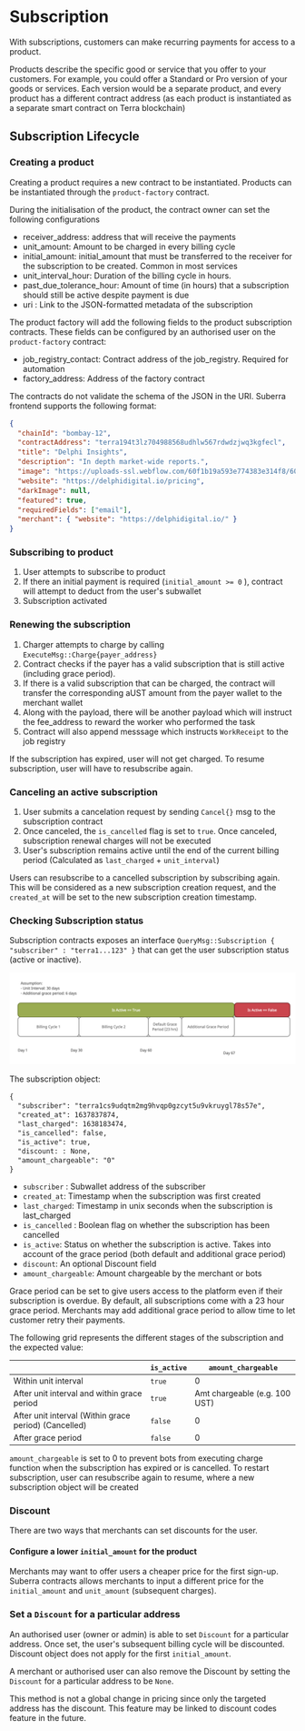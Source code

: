 # Subscription

With subscriptions, customers can make recurring payments for access to a product.

Products describe the specific good or service that you offer to your customers. For example, you could offer a Standard or Pro version of your goods or services. Each version would be a separate product, and every product has a different contract address (as each product is instantiated as a separate smart contract on Terra blockchain)

## Subscription Lifecycle

### Creating a product

Creating a product requires a new contract to be instantiated. Products can be instantiated through the `product-factory` contract.

During the initialisation of the product, the contract owner can set the following configurations

- receiver_address: address that will receive the payments
- unit_amount: Amount to be charged in every billing cycle
- initial_amount: initial_amount that must be transferred to the receiver for the subscription to be created. Common in most services
- unit_interval_hour: Duration of the billing cycle in hours.
- past_due_tolerance_hour: Amount of time (in hours) that a subscription should still be active despite payment is due
- uri : Link to the JSON-formatted metadata of the subscription

The product factory will add the following fields to the product subscription contracts. These fields can be configured by an authorised user on the `product-factory` contract:

- job_registry_contact: Contract address of the job_registry. Required for automation
- factory_address: Address of the factory contract

The contracts do not validate the schema of the JSON in the URI. Suberra frontend supports the following format:

```json
{
  "chainId": "bombay-12",
  "contractAddress": "terra194t3lz704988568udhlw567rdwdzjwq3kgfecl",
  "title": "Delphi Insights",
  "description": "In depth market-wide reports.",
  "image": "https://uploads-ssl.webflow.com/60f1b19a593e774383e314f8/60f1b579fadff32863c4c47e_NavBar%20Logo.svg",
  "website": "https://delphidigital.io/pricing",
  "darkImage": null,
  "featured": true,
  "requiredFields": ["email"],
  "merchant": { "website": "https://delphidigital.io/" }
}
```

### Subscribing to product

1. User attempts to subscribe to product
2. If there an initial payment is required (`initial_amount >= 0` ), contract will attempt to deduct from the user's subwallet
3. Subscription activated

### Renewing the subscription

1. Charger attempts to charge by calling `ExecuteMsg::Charge{payer_address}`
2. Contract checks if the payer has a valid subscription that is still active (including grace period).
3. If there is a valid subscription that can be charged, the contract will transfer the corresponding aUST amount from the payer wallet to the merchant wallet
4. Along with the payload, there will be another payload which will instruct the fee_address to reward the worker who performed the task
5. Contract will also append messsage which instructs `WorkReceipt` to the job registry

If the subscription has expired, user will not get charged. To resume subscription, user will have to resubscribe again.

### Canceling an active subscription

1. User submits a cancelation request by sending `Cancel{}` msg to the subscription contract
2. Once canceled, the `is_cancelled` flag is set to `true`. Once canceled, subscription renewal charges will not be executed
3. User's subscription remains active until the end of the current billing period (Calculated as `last_charged` + `unit_interval`)

Users can resubscribe to a cancelled subscription by subscribing again. This will be considered as a new subscription creation request, and the `created_at` will be set to the new subscription creation timestamp.

### Checking Subscription status

Subscription contracts exposes an interface `QueryMsg::Subscription { "subscriber" : "terra1...123" }` that can get the user subscription status (active or inactive).

![](diagram_subscription_status.jpg)

The subscription object:

```
{
  "subscriber": "terra1cs9udqtm2mg9hvqp0gzcyt5u9vkruygl78s57e",
  "created_at": 1637837874,
  "last_charged": 1638183474,
  "is_cancelled": false,
  "is_active": true,
  "discount: : None,
  "amount_chargeable": "0"
}
```

- `subscriber` : Subwallet address of the subscriber
- `created_at`: Timestamp when the subscription was first created
- `last_charged`: Timestamp in unix seconds when the subscription is last_charged
- `is_cancelled` : Boolean flag on whether the subscription has been cancelled
- `is_active`: Status on whether the subscription is active. Takes into account of the grace period (both default and additional grace period)
- `discount`: An optional Discount field
- `amount_chargeable`: Amount chargeable by the merchant or bots

Grace period can be set to give users access to the platform even if their subscription is overdue. By default, all subscriptions come with a 23 hour grace period. Merchants may add additional grace period to allow time to let customer retry their payments.

The following grid represents the different stages of the subscription and the expected value:

|                                                       | `is_active` | `amount_chargeable`           |
| ----------------------------------------------------- | ----------- | ----------------------------- |
| Within unit interval                                  | `true`      | 0                             |
| After unit interval and within grace period           | `true`      | Amt chargeable (e.g. 100 UST) |
| After unit interval (Within grace period) (Cancelled) | `false`     | 0                             |
| After grace period                                    | `false`     | 0                             |

`amount_chargeable` is set to 0 to prevent bots from executing charge function when the subscription has expired or is cancelled. To restart subscription, user can resubscribe again to resume, where a new subscription object will be created

### Discount

There are two ways that merchants can set discounts for the user.

#### Configure a lower `initial_amount` for the product

Merchants may want to offer users a cheaper price for the first sign-up. Suberra contracts allows merchants to input a different price for the `initial_amount` and `unit_amount` (subsequent charges).

### Set a `Discount` for a particular address

An authorised user (owner or admin) is able to set `Discount` for a particular address. Once set, the user's subsequent billing cycle will be discounted. Discount object does not apply for the first `initial_amount`.

A merchant or authorised user can also remove the Discount by setting the `Discount` for a particular address to be `None`.

This method is not a global change in pricing since only the targeted address has the discount. This feature may be linked to discount codes feature in the future.
